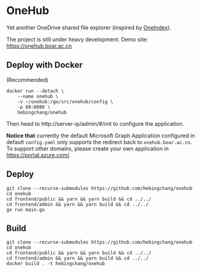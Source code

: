 # OneHub
Yet another OneDrive shared file explorer (inspired by [OneIndex](https://github.com/donwa/oneindex)).

The project is still under heavy development. Demo site: https://onehub.boar.ac.cn

## Deploy with Docker
(Recommended)
```shell script
docker run --detach \
    --name onehub \
    -v ~/onehub:/go/src/onehub/config \
    -p 80:8080 \
    hebingchang/onehub
```

Then head to http://server-ip/admin/#/init to configure the application.

**Notice that** currently the default Microsoft Graph Application configured in default `config.yaml` only supports the redirect back to `onehub.boar.ac.cn`. To support other domains, please create your own application in https://portal.azure.com/.
 
## Deploy
```shell script
git clone --recurse-submodules https://github.com/hebingchang/onehub
cd onehub
cd frontend/public && yarn && yarn build && cd ../../
cd frontend/admin && yarn && yarn build && cd ../../
go run main.go
```

## Build
```shell script
git clone --recurse-submodules https://github.com/hebingchang/onehub
cd onehub
cd frontend/public && yarn && yarn build && cd ../../
cd frontend/admin && yarn && yarn build && cd ../../
docker build . -t hebingchang/onehub
```